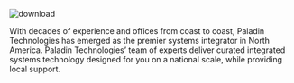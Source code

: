 ![download](https://github.com/user-attachments/assets/7b9ff2d1-4b65-4031-bffa-b81c63774736)

With decades of experience and offices from coast to coast, Paladin Technologies has emerged as the premier systems integrator in North America. 
Paladin Technologies’ team of experts deliver curated integrated systems technology designed for you on a national scale, while providing local support.
